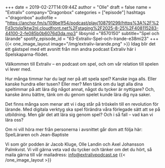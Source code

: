 +++
date = 2019-02-27T14:09:44Z
author = "Olle"
draft = false
name = "Extraliv"
company="Dragonbox"
categories = ["episode"]
hashtags ="dragonbox"
audiofile = "https://anchor.fm/s/109be1f54/podcast/play/108791299/https%3A%2F%2Fd3ctxlq1ktw2nl.cloudfront.net%2Fstaging%2F2025-8-25%2F408115283-44100-2-fe085b0b6076d3da.mp3"
libsynid ="8570150"
subtitle="Spel och lärande"
spotify_episode_id = "63-Extraliv-Spel-och-lrande-e38mi23"
+++ 
{{< one_image_layout image="/img/extraliv-larande.png" >}}
Idag blir det ett gästspel med ett avsnitt från min andra podcast Extraliv här i Spelskaparna-flödet.

Välkommen till Extraliv – en podcast om spel, och om vår relation till spelen vi lever med.

Hur många timmar har du lagt ner på att spela spel? Kanske inga alls. Eller kanske hundra eller tusen? Eller mer? Men tänk om du lagt alla dina speltimmar på att lära dig något annat, något du tycker är nyttigare? Och, kanske ännu bättre, tänk om du genom spelet kunde lära dig nya saker.

Det finns många som menar att vi i dag står på tröskeln till en revolution för lärande. Med digitala verktyg ska spel förändra våra förlegade sätt att se på utbildning. Men går det att lära sig genom spel? Och i så fall – vad kan vi lära oss?

Om ni vill höra mer från personerna i avsnittet går dom att följa här: SpelLäraren och Jean-Baptiste

Vi som gör podden är Jacob Kluge, Olle Landin och Axel Johansson Palmkvist. Vi vill gärna veta vad du tycker och tänker om det du hört, så maila gärna till vår mailadress: info@extralivpodcast.se
{{< /one_image_layout >}}
